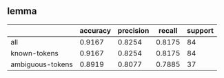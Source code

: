 
## lemma

|                  | accuracy | precision | recall | support |
|------------------|----------|-----------|--------|---------|
| all              | 0.9167   | 0.8254    | 0.8175 | 84      |
| known-tokens     | 0.9167   | 0.8254    | 0.8175 | 84      |
| ambiguous-tokens | 0.8919   | 0.8077    | 0.7885 | 37      |

